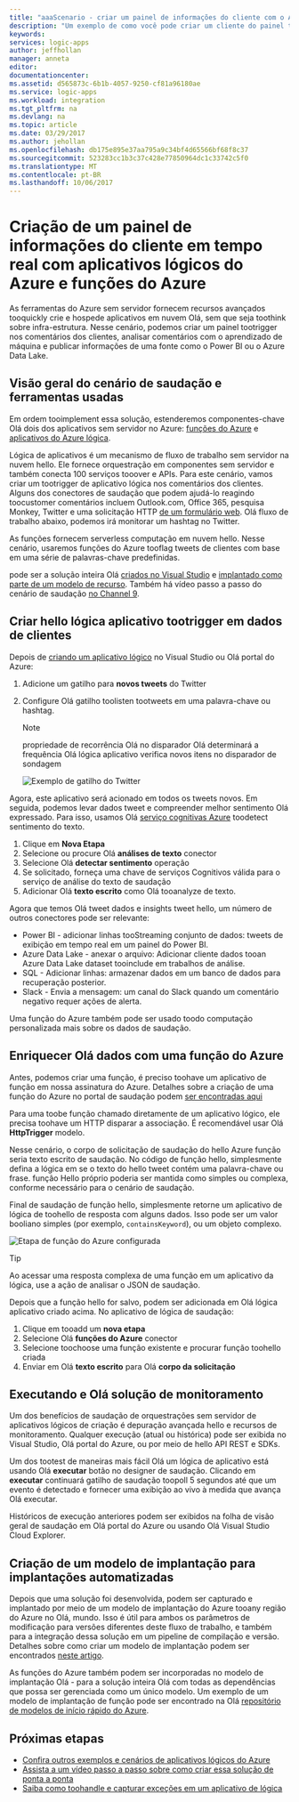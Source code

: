 ```yaml
---
title: "aaaScenario - criar um painel de informações do cliente com o Azure sem servidor | Microsoft Docs"
description: "Um exemplo de como você pode criar um cliente do painel toomanage comentários, dados sociais e muito mais com os aplicativos lógicos do Azure e funções do Azure."
keywords: 
services: logic-apps
author: jeffhollan
manager: anneta
editor: 
documentationcenter: 
ms.assetid: d565873c-6b1b-4057-9250-cf81a96180ae
ms.service: logic-apps
ms.workload: integration
ms.tgt_pltfrm: na
ms.devlang: na
ms.topic: article
ms.date: 03/29/2017
ms.author: jehollan
ms.openlocfilehash: db175e895e37aa795a9c34bf4d65566bf68f8c37
ms.sourcegitcommit: 523283cc1b3c37c428e77850964dc1c33742c5f0
ms.translationtype: MT
ms.contentlocale: pt-BR
ms.lasthandoff: 10/06/2017
---
```

# <a name="create-a-real-time-customer-insights-dashboard-with-azure-logic-apps-and-azure-functions"></a>Criação de um painel de informações do cliente em tempo real com aplicativos lógicos do Azure e funções do Azure

As ferramentas do Azure sem servidor fornecem recursos avançados tooquickly crie e hospede aplicativos em nuvem Olá, sem que seja toothink sobre infra-estrutura.  Nesse cenário, podemos criar um painel tootrigger nos comentários dos clientes, analisar comentários com o aprendizado de máquina e publicar informações de uma fonte como o Power BI ou o Azure Data Lake.

## <a name="overview-of-hello-scenario-and-tools-used"></a>Visão geral do cenário de saudação e ferramentas usadas

Em ordem tooimplement essa solução, estenderemos componentes-chave Olá dois dos aplicativos sem servidor no Azure: [funções do Azure](https://azure.microsoft.com/services/functions/) e [aplicativos do Azure lógica](https://azure.microsoft.com/services/logic-apps/).

Lógica de aplicativos é um mecanismo de fluxo de trabalho sem servidor na nuvem hello.  Ele fornece orquestração em componentes sem servidor e também conecta 100 serviços tooover e APIs.  Para este cenário, vamos criar um tootrigger de aplicativo lógica nos comentários dos clientes.  Alguns dos conectores de saudação que podem ajudá-lo reagindo toocustomer comentários incluem Outlook.com, Office 365, pesquisa Monkey, Twitter e uma solicitação HTTP [de um formulário web](https://blogs.msdn.microsoft.com/logicapps/2017/01/30/calling-a-logic-app-from-an-html-form/).  Olá fluxo de trabalho abaixo, podemos irá monitorar um hashtag no Twitter.

As funções fornecem serverless computação em nuvem hello.  Nesse cenário, usaremos funções do Azure tooflag tweets de clientes com base em uma série de palavras-chave predefinidas.

pode ser a solução inteira Olá [criados no Visual Studio](logic-apps-deploy-from-vs.md) e [implantado como parte de um modelo de recurso](logic-apps-create-deploy-template.md).  Também há vídeo passo a passo do cenário de saudação [no Channel 9](http://aka.ms/logicappsdemo).

## <a name="build-hello-logic-app-tootrigger-on-customer-data"></a>Criar hello lógica aplicativo tootrigger em dados de clientes

Depois de [criando um aplicativo lógico](logic-apps-create-a-logic-app.md) no Visual Studio ou Olá portal do Azure:

1. Adicione um gatilho para **novos tweets** do Twitter
2. Configure Olá gatilho toolisten tootweets em uma palavra-chave ou hashtag.

   > [!NOTE]
   > propriedade de recorrência Olá no disparador Olá determinará a frequência Olá lógica aplicativo verifica novos itens no disparador de sondagem

   ![Exemplo de gatilho do Twitter][1]

Agora, este aplicativo será acionado em todos os tweets novos.  Em seguida, podemos levar dados tweet e compreender melhor sentimento Olá expressado.  Para isso, usamos Olá [serviço cognitivas Azure](https://azure.microsoft.com/services/cognitive-services/) toodetect sentimento do texto.

1. Clique em **Nova Etapa**
1. Selecione ou procure Olá **análises de texto** conector
1. Selecione Olá **detectar sentimento** operação
1. Se solicitado, forneça uma chave de serviços Cognitivos válida para o serviço de análise do texto de saudação
1. Adicionar Olá **texto escrito** como Olá tooanalyze de texto.

Agora que temos Olá tweet dados e insights tweet hello, um número de outros conectores pode ser relevante:
* Power BI - adicionar linhas tooStreaming conjunto de dados: tweets de exibição em tempo real em um painel do Power BI.
* Azure Data Lake - anexar o arquivo: Adicionar cliente dados tooan Azure Data Lake dataset tooinclude em trabalhos de análise.
* SQL - Adicionar linhas: armazenar dados em um banco de dados para recuperação posterior.
* Slack - Envia a mensagem: um canal do Slack quando um comentário negativo requer ações de alerta.

Uma função do Azure também pode ser usado toodo computação personalizada mais sobre os dados de saudação.

## <a name="enriching-hello-data-with-an-azure-function"></a>Enriquecer Olá dados com uma função do Azure

Antes, podemos criar uma função, é preciso toohave um aplicativo de função em nossa assinatura do Azure.  Detalhes sobre a criação de uma função do Azure no portal de saudação podem [ser encontradas aqui](../azure-functions/functions-create-first-azure-function-azure-portal.md)

Para uma toobe função chamado diretamente de um aplicativo lógico, ele precisa toohave um HTTP disparar a associação.  É recomendável usar Olá **HttpTrigger** modelo.

Nesse cenário, o corpo de solicitação de saudação do hello Azure função seria texto escrito de saudação.  No código de função hello, simplesmente defina a lógica em se o texto do hello tweet contém uma palavra-chave ou frase.  função Hello próprio poderia ser mantida como simples ou complexa, conforme necessário para o cenário de saudação.

Final de saudação de função hello, simplesmente retorne um aplicativo de lógica de toohello de resposta com alguns dados.  Isso pode ser um valor booliano simples (por exemplo, `containsKeyword`), ou um objeto complexo.

![Etapa de função do Azure configurada][2]

> [!TIP]
> Ao acessar uma resposta complexa de uma função em um aplicativo da lógica, use a ação de analisar o JSON de saudação.

Depois que a função hello for salvo, podem ser adicionada em Olá lógica aplicativo criado acima.  No aplicativo de lógica de saudação:

1. Clique em tooadd um **nova etapa**
1. Selecione Olá **funções do Azure** conector
1. Selecione toochoose uma função existente e procurar função toohello criada
1. Enviar em Olá **texto escrito** para Olá **corpo da solicitação**

## <a name="running-and-monitoring-hello-solution"></a>Executando e Olá solução de monitoramento

Um dos benefícios de saudação de orquestrações sem servidor de aplicativos lógicos de criação é depuração avançada hello e recursos de monitoramento.  Qualquer execução (atual ou histórica) pode ser exibida no Visual Studio, Olá portal do Azure, ou por meio de hello API REST e SDKs.

Um dos tootest de maneiras mais fácil Olá um lógica de aplicativo está usando Olá **executar** botão no designer de saudação.  Clicando em **executar** continuará gatilho de saudação toopoll 5 segundos até que um evento é detectado e fornecer uma exibição ao vivo à medida que avança Olá executar.

Históricos de execução anteriores podem ser exibidos na folha de visão geral de saudação em Olá portal do Azure ou usando Olá Visual Studio Cloud Explorer.

## <a name="creating-a-deployment-template-for-automated-deployments"></a>Criação de um modelo de implantação para implantações automatizadas

Depois que uma solução foi desenvolvida, podem ser capturado e implantado por meio de um modelo de implantação do Azure tooany região do Azure no Olá, mundo.  Isso é útil para ambos os parâmetros de modificação para versões diferentes deste fluxo de trabalho, e também para a integração dessa solução em um pipeline de compilação e versão.  Detalhes sobre como criar um modelo de implantação podem ser encontrados [neste artigo](logic-apps-create-deploy-template.md).

As funções do Azure também podem ser incorporadas no modelo de implantação Olá - para a solução inteira Olá com todas as dependências que possa ser gerenciada como um único modelo.  Um exemplo de um modelo de implantação de função pode ser encontrado na Olá [repositório de modelos de início rápido do Azure](https://github.com/Azure/azure-quickstart-templates/tree/master/101-function-app-create-dynamic).

## <a name="next-steps"></a>Próximas etapas

* [Confira outros exemplos e cenários de aplicativos lógicos do Azure](logic-apps-examples-and-scenarios.md)
* [Assista a um vídeo passo a passo sobre como criar essa solução de ponta a ponta](http://aka.ms/logicappsdemo)
* [Saiba como toohandle e capturar exceções em um aplicativo de lógica](logic-apps-exception-handling.md)

<!-- Image References -->
[1]: ./media/logic-apps-scenario-social-serverless/twitter.png
[2]: ./media/logic-apps-scenario-social-serverless/function.png